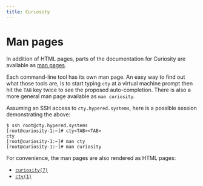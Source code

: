 ```yaml
---
title: Curiosity
---
```



# Man pages

In addition of HTML pages, parts of the documentation for Curiosity are
available as [man pages](https://en.wikipedia.org/wiki/Man_page).

Each command-line tool has its own man page. An easy way to find out what those
tools are, is to start typing `cty` at a virtual machine prompt then hit the
`TAB` key twice to see the proposed auto-completion. There is also a more
general man page available as `man curiosity`.

Assuming an SSH access to `cty.hypered.systems`, here is a possible session
demonstrating the above:

```
$ ssh root@cty.hypered.systems
[root@curiosity-1:~]# cty<TAB><TAB>
cty
[root@curiosity-1:~]# man cty
[root@curiosity-1:~]# man curiosity
```

For convenience, the man pages are also rendered as HTML pages:

- [`curiosity(7)`](/documentation/clis/curiosity.7)
- [`cty(1)`](/documentation/clis/cty.1)
